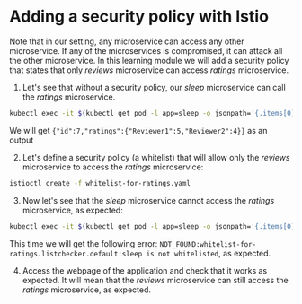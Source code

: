 # Adding a security policy with Istio
Note that in our setting, any microservice can access any other microservice. If any of the microservices is compromised, it can attack all the other microservice.
In this learning module we will add a security policy that states that only _reviews_ microservice can access _ratings_ microservice.

1. Let's see that without a security policy, our _sleep_ microservice can call the _ratings_ microservice.
  ```bash
  kubectl exec -it $(kubectl get pod -l app=sleep -o jsonpath='{.items[0].metadata.name}') -- curl http://ratings:9080/ratings/7
  ```

  We will get `{"id":7,"ratings":{"Reviewer1":5,"Reviewer2":4}}` as an output

2. Let's define a security policy (a whitelist) that will allow only the _reviews_ microservice to access the _ratings_ microservice:
  ```bash
  istioctl create -f whitelist-for-ratings.yaml
  ```

3. Now let's see that the _sleep_ microservice cannot access the _ratings_ microservice, as expected:
  ```bash
  kubectl exec -it $(kubectl get pod -l app=sleep -o jsonpath='{.items[0].metadata.name}') -- curl http://ratings:9080/ratings/7
  ```

  This time we will get the following error: `NOT_FOUND:whitelist-for-ratings.listchecker.default:sleep is not whitelisted`, as expected.

4. Access the webpage of the application and check that it works as expected. It will mean that the _reviews_ microservice can still access the _ratings_ microservice, as expected.
